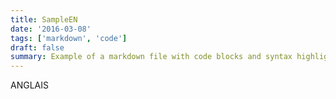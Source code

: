 ```yaml
---
title: SampleEN
date: '2016-03-08'
tags: ['markdown', 'code']
draft: false
summary: Example of a markdown file with code blocks and syntax highlighting
---
```

ANGLAIS